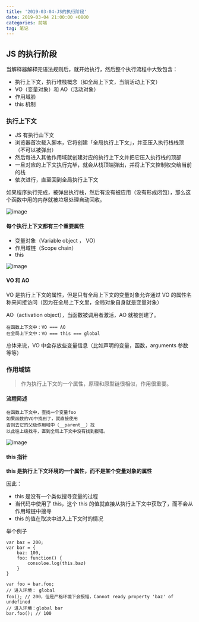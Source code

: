 ```yaml
---
title: '2019-03-04-JS的执行阶段'
date: 2019-03-04 21:00:00 +0800
categories: 前端
tag: 笔记
---
```


## JS 的执行阶段

当解释器解释完语法规则后，就开始执行，然后整个执行流程中大致包含：

- 执行上下文，执行堆栈概念（如全局上下文，当前活动上下文）
- VO（变量对象）和 AO（活动对象）
- 作用域脸
- this 机制

### 执行上下文

- JS 有执行山下文
- 浏览器首次载入脚本，它将创建「全局执行上下文」，并亚压入执行栈栈顶（不可以被弹出）
- 然后每进入其他作用域就创建对应的执行上下文并把它压入执行栈的顶部
- 一旦对应的上下文执行完毕，就会从栈顶端弹出，并将上下文控制权交给当前的栈
- 依次进行，直至回到全局执行上下文

如果程序执行完成，被弹出执行栈，然后有没有被应用（没有形成闭包），那么这个函数中用的内存就被垃圾处理自动回收。

![image](https://ws1.sinaimg.cn/large/006tKfTcgy1g0qztu4q9vj30cv02fmx2.jpg)

#### 每个执行上下文都有三个重要属性

- 变量对象（Variable object ， VO）
- 作用域链（Scope chain）
- this

![image](https://ws4.sinaimg.cn/large/006tKfTcgy1g0qzwz985ij309g06xq2x.jpg)

#### VO 和 AO

VO 是执行上下文的属性，但是只有全局上下文的变量对象允许通过 VO 的属性名称来间接访问（因为在全局上下文里，全局对象自身就是变量对象）

AO（activation object），当函数被调用者激活，AO 就被创建了。

```
在函数上下文中：VO === AO
在全局上下文中：VO === this === global
```

总体来说，VO 中会存放些变量信息（比如声明的变量，函数，arguments 参数等等）

### 作用域链

> 作为执行上下文的一个属性，原理和原型链很相似，作用很重要。

#### 流程简述

```
在函数上下文中，查找一个变量foo
如果函数的VO中找到了，就直接使用
否则去它的父级作用域中（__parent__）找
以此往上级找寻，直到全局上下文中没有找到报错。
```

![image](https://ws4.sinaimg.cn/large/006tKfTcgy1g0r08hdnhcj30650bu0sv.jpg)

#### this 指针

**this 是执行上下文环境的一个属性，而不是某个变量对象的属性**

因此：

- this 是没有一个类似搜寻变量的过程
- 当代码中使用了 this，这个 this 的值就直接从执行上下文中获取了，而不会从作用域链中搜寻
- this 的值在取决中进入上下文时的情况

举个例子

```
var baz = 200;
var bar = {
    baz: 100,
    foo: function() {
        consoloe.log(this.baz)
    }
}

var foo = bar.foo;
// 进入环境： global
foo(); // 200，但是严格环境下会报错，Cannot ready property 'baz' of undefined
// 进入环境：global bar
bar.foo(); // 100
```
